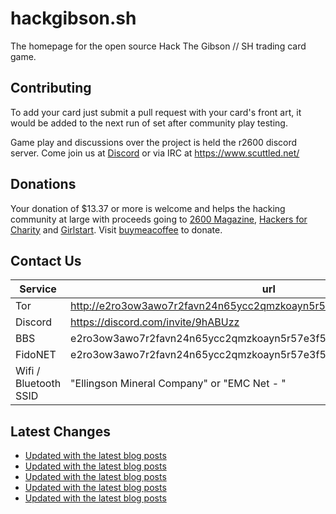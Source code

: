 # hackgibson.sh
The homepage for the open source Hack The Gibson // SH trading card game.


## Contributing

To add your card just submit a pull request with your card's front art, it would be added to the next run of set after community play testing.

Game play and discussions over the project is held the r2600 discord server. Come join us at [Discord](https://discord.com/invite/9hABUzz) or via IRC at https://www.scuttled.net/


## Donations

Your donation of $13.37 or more is welcome and helps the hacking community at large with proceeds going to [2600 Magazine](https://2600.com/), [Hackers for Charity](https://hackersforcharity.org) and [Girlstart](https://girlstart.org).  Visit [buymeacoffee](https://www.buymeacoffee.com/hackgibson.sh) to donate.


## Contact Us

Service | url
-|-
Tor | http://e2ro3ow3awo7r2favn24n65ycc2qmzkoayn5r57e3f56nvjwdcgg32ad.onion
Discord | https://discord.com/invite/9hABUzz
BBS | e2ro3ow3awo7r2favn24n65ycc2qmzkoayn5r57e3f56nvjwdcgg32ad.onion:23
FidoNET | e2ro3ow3awo7r2favn24n65ycc2qmzkoayn5r57e3f56nvjwdcgg32ad.onion:24554
Wifi / Bluetooth SSID | "Ellingson Mineral Company" or "EMC Net - <fidonet address>"

## Latest Changes
<!-- BLOG-POST-LIST:START -->
- [Updated with the latest blog posts](https://github.com/DFW2600/hackgibson.sh/commit/6d9422b8bf2999b031ae2200c594e8f79d683d09)
- [Updated with the latest blog posts](https://github.com/DFW2600/hackgibson.sh/commit/5b8c723aa2b25dc3922761b5e73ce54c0ee18c52)
- [Updated with the latest blog posts](https://github.com/DFW2600/hackgibson.sh/commit/e5a345cec33afe7f102e9c8c09a24b2eb16b0bf0)
- [Updated with the latest blog posts](https://github.com/DFW2600/hackgibson.sh/commit/8916f67b5b6a8924e67becef090b612264eeb867)
- [Updated with the latest blog posts](https://github.com/DFW2600/hackgibson.sh/commit/a1ac77c24e5a3600d3d5d34e48b97a55963cef61)
<!-- BLOG-POST-LIST:END -->
